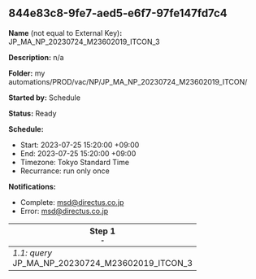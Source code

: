 ## 844e83c8-9fe7-aed5-e6f7-97fe147fd7c4

**Name** (not equal to External Key)**:** JP_MA_NP_20230724_M23602019_ITCON_3

**Description:** n/a

**Folder:** my automations/PROD/vac/NP/JP_MA_NP_20230724_M23602019_ITCON/

**Started by:** Schedule

**Status:** Ready

**Schedule:**

* Start: 2023-07-25 15:20:00 +09:00
* End: 2023-07-25 15:20:00 +09:00
* Timezone: Tokyo Standard Time
* Recurrance: run only once

**Notifications:**

* Complete: msd@directus.co.jp
* Error: msd@directus.co.jp

| Step 1<br>_<small>-</small>_ |
| --- |
| _1.1: query_<br>JP_MA_NP_20230724_M23602019_ITCON_3 |
